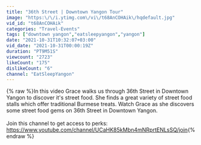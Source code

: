 ```yaml
---
title: "36th Street | Downtown Yangon Tour"
image: "https:\/\/i.ytimg.com\/vi\/t68AnCOHAik\/hqdefault.jpg"
vid_id: "t68AnCOHAik"
categories: "Travel-Events"
tags: ["downtown yangon","eatsleepyangon","yangon"]
date: "2021-10-31T10:32:07+03:00"
vid_date: "2021-10-31T00:00:19Z"
duration: "PT9M51S"
viewcount: "2723"
likeCount: "175"
dislikeCount: "6"
channel: "EatSleepYangon"
---
```

{% raw %}In this video Grace walks us through 36th Street in Downtown Yangon to discover it's street food. She finds a great variety of street food stalls which offer traditional Burmese treats. Watch Grace as she discovers some street food gems on 36th Street in Downtown Yangon.<br /><br />Join this channel to get access to perks:<br /><a rel="nofollow" target="blank" href="https://www.youtube.com/channel/UCaHK85kMbn4mNRprtENLsSQ/join">https://www.youtube.com/channel/UCaHK85kMbn4mNRprtENLsSQ/join</a>{% endraw %}
